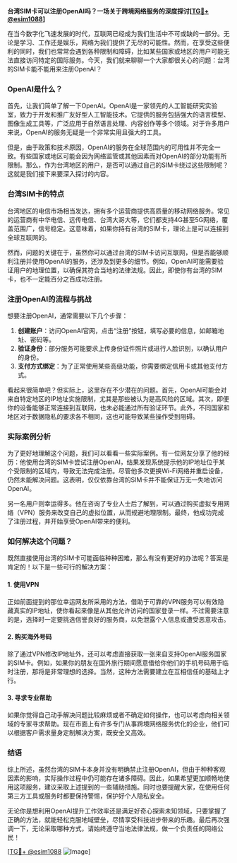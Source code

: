 **台湾SIM卡可以注册OpenAI吗？一场关于跨境网络服务的深度探讨[[TG💪+ @esim1088](https://t.me/s/esim1088)]**

在当今数字化飞速发展的时代，互联网已经成为我们生活中不可或缺的一部分。无论是学习、工作还是娱乐，网络为我们提供了无尽的可能性。然而，在享受这些便利的同时，我们也常常会遇到各种限制和障碍，比如某些国家或地区的用户可能无法直接访问特定的国际服务。今天，我们就来聊聊一个大家都很关心的问题：台湾的SIM卡能不能用来注册OpenAI？

### OpenAI是什么？

首先，让我们简单了解一下OpenAI。OpenAI是一家领先的人工智能研究实验室，致力于开发和推广友好型人工智能技术。它提供的服务包括强大的语言模型、图像生成工具等，广泛应用于自然语言处理、内容创作等多个领域。对于许多用户来说，OpenAI的服务无疑是一个非常实用且强大的工具。

但是，由于政策和技术原因，OpenAI的服务在全球范围内的可用性并不完全一致。有些国家或地区可能会因为网络监管或其他因素而对OpenAI的部分功能有所限制。那么，作为台湾地区的用户，是否可以通过自己的SIM卡绕过这些限制呢？这就是我们接下来要深入探讨的内容。

### 台湾SIM卡的特点

台湾地区的电信市场相当发达，拥有多个运营商提供高质量的移动网络服务。常见的运营商有中华电信、远传电信、台湾大哥大等，它们都支持4G甚至5G网络，覆盖范围广，信号稳定。这意味着，如果你持有台湾的SIM卡，理论上是可以连接到全球互联网的。

然而，问题的关键在于，虽然你可以通过台湾的SIM卡访问互联网，但是否能够顺利注册并使用OpenAI的服务，还涉及到更多的细节。例如，OpenAI可能需要验证用户的地理位置，以确保其符合当地的法律法规。因此，即使你有台湾的SIM卡，也不一定能百分之百成功注册。

### 注册OpenAI的流程与挑战

想要注册OpenAI，通常需要以下几个步骤：

1. **创建账户**：访问OpenAI官网，点击“注册”按钮，填写必要的信息，如邮箱地址、密码等。
2. **验证身份**：部分服务可能要求上传身份证件照片或进行人脸识别，以确认用户的身份。
3. **支付方式绑定**：为了正常使用某些高级功能，你需要绑定信用卡或其他支付方式。

看起来很简单吧？但实际上，这里存在不少潜在的问题。首先，OpenAI可能会对来自特定地区的IP地址实施限制，尤其是那些被认为是高风险的区域。其次，即便你的设备能够正常连接到互联网，也未必能通过所有验证环节。此外，不同国家和地区对于数据隐私的要求各不相同，这也可能导致某些操作受到阻碍。

### 实际案例分析

为了更好地理解这个问题，我们可以看看一些实际案例。有一位网友分享了他的经历：他使用台湾的SIM卡尝试注册OpenAI，结果发现系统提示他的IP地址位于某个受限制的区域内，导致无法完成注册。尽管他多次更换Wi-Fi网络并重启设备，仍然未能解决问题。这表明，仅仅依靠台湾的SIM卡并不能保证万无一失地访问OpenAI。

另一名用户则幸运得多。他在咨询了专业人士后了解到，可以通过购买虚拟专用网络（VPN）服务来改变自己的虚拟位置，从而规避地理限制。最终，他成功完成了注册过程，并开始享受OpenAI带来的便利。

### 如何解决这个问题？

既然直接使用台湾的SIM卡可能面临种种困难，那么有没有更好的办法呢？答案是肯定的！以下是一些可行的解决方案：

#### 1. 使用VPN
正如前面提到的那位幸运网友所采用的方法，借助于可靠的VPN服务可以有效隐藏真实的IP地址，使你看起来像是从其他允许访问的国家登录一样。不过需要注意的是，选择时一定要挑选信誉良好的服务商，以免泄露个人信息或遭受恶意攻击。

#### 2. 购买海外号码
除了通过VPN修改IP地址外，还可以考虑直接获取一张来自支持OpenAI服务国家的SIM卡。例如，如果你的朋友在国外旅行期间愿意借给你他们的手机号码用于临时注册，那将是非常理想的选择。当然，这种方法需要建立在互相信任的基础上才行。

#### 3. 寻求专业帮助
如果你觉得自己动手解决问题比较麻烦或者不确定如何操作，也可以考虑向相关领域的专家寻求帮助。现在市面上有许多专门从事跨境网络服务优化的企业，他们可以根据客户需求量身定制解决方案，既安全又高效。

### 结语

综上所述，虽然台湾的SIM卡本身并没有明确禁止注册OpenAI，但由于种种客观因素的影响，实际操作过程中仍可能存在诸多障碍。因此，如果希望更加顺畅地使用这项服务，建议采取上述提到的一些辅助措施。同时也要提醒大家，在使用任何第三方工具或服务时都要保持警惕，保护好个人隐私安全。

无论你是想利用OpenAI提升工作效率还是满足好奇心探索未知领域，只要掌握了正确的方法，就能轻松克服地域壁垒，尽情享受科技进步带来的乐趣。最后再次强调一下，无论采取哪种方式，请始终遵守当地法律法规，做一个负责任的网络公民！

[[TG💪+ @esim1088](https://t.me/s/esim1088) ![Image](https://i.postimg.cc/4NQfJmqS/Snipaste-2025-05-13-00-14-12.png)]